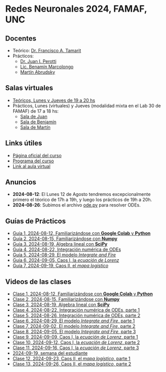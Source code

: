 # Redes Neuronales 2024, FAMAF, UNC

## Docentes

* Teórico: [Dr. Francisco A. Tamarit](mailto:francisco.tamarit@unc.edu.ar)
* Prácticos:
  * [Dr. Juan I. Perotti](mailto:juan.perotti@unc.edu.ar) 
  * [Lic. Benamín Marcolongo](mailto:benjaminmarcolongo@unc.edu.ar)
  * [Martín Abrudsky](mailto:martin.abrudsky@unc.edu.ar)  

## Salas virtuales

* [Teóricos, Lunes y Jueves de 19 a 20 hs](https://meet.google.com/mzi-bvbq-fch)
* Prácticos, Lunes (virtuales) y Jueves (modalidad mixta en el Lab 30 de FAMAF) de 17 a 18 hs:
  * [Sala de Juan](https://meet.google.com/mxn-kaid-oxe)
  * [Sala de Benjamín](https://meet.google.com/kcg-grrz-qin)
  * [Sala de Martín](https://meet.google.com/tpn-pfia-uzb)
  
## Links útiles

* [Página oficial del curso](https://www.famaf.unc.edu.ar/~ftamarit/redes2024/)
* [Programa del curso](http://www.famaf.unc.edu.ar/~ftamarit/redes2024/programa_redes_neuronales_2024.pdf)
* [Link al aula virtual](TODO)
  
## Anuncios

* **2024-08-12**: El Lunes 12 de Agosto tendremos excepcionalmente primero el téorico de 17h a 19h, y luego los prácticos de 19h a 20h.
* **2024-08-26**: Subimos el archivo [ode.py](https://github.com/jipphysics/redes-neuronales-2024/blob/main/ode.py) para resolver ODEs.

## Guías de Prácticos

* [Guía 1, 2024-08-12, Familiarizándose con **Google Colab** y **Python**](https://colab.research.google.com/drive/1_XV48UVE3LJh0F4wcIo8fNl3jK-10FU6?usp=sharing)
* [Guía 2, 2024-08-15, Familiarizándose con **Numpy**](https://colab.research.google.com/drive/1VacUDEzyP0gkox63YU2tnScIDWXGJbcM?usp=sharing)
* [Guía 3, 2024-08-19, Algebra lineal con **SciPy**](https://colab.research.google.com/drive/1kPUu3Ba38OXhQr4Taydg8_wOHBPgoEMf?usp=sharing)
* [Guía 4, 2024-08-22, Integración numérica de ODEs](https://colab.research.google.com/drive/1WSbJgth2MPsAxi5RSQ-dRrApYCPefJxO?usp=drive_link)
* [Guía 5, 2024-08-29, El modelo *Integrate and Fire*](https://colab.research.google.com/drive/11PPcMwPAPVl6SIjsVHFTRXN0T_o7jScI?usp=sharing)
* [Guía 6, 2024-09-05, Caos I, la *ecuación de Lorenz*](https://colab.research.google.com/drive/18UzcxWh72EJNrh9uoDVHbcGa72VYhN4Y?usp=sharing)
* [Guía 7, 2024-09-19, Caos II, el *mapa logístico*](https://colab.research.google.com/drive/1EPy5De-hGFyovRVkqaVccHDEIC6jSS-C?usp=drive_link)

## Videos de las clases

* [Clase 1, 2024-08-12, Familiarizándose con **Google Colab** y **Python**](https://drive.google.com/file/d/1zPfNrtNh5vIKt_6YhsG1jVYtip3ZDxrn/view?usp=sharing)
* [Clase 2, 2024-08-15, Familiarizándose con **Numpy**](https://drive.google.com/file/d/1C8bkr_ssYLCS9C8FD-XcgUKfJf0gfoqW/view?usp=sharing)
* [Clase 3, 2024-08-19, Algebra lineal con **SciPy**](https://drive.google.com/file/d/1lzh75p0VX_sx08x1tpqjIFCjEYyblsr3/view?usp=sharing)
* [Clase 4, 2024-08-22, Integración numérica de ODEs, parte 1](https://drive.google.com/file/d/1Qy-yZ9go9B1C6TgQCNWXz5gRq05mQCEk/view?usp=sharing)
* [Clase 5, 2024-08-26, Integración numérica de ODEs, parte 2](https://drive.google.com/file/d/1m-0EuZTi4oq2vlARxWSIx48id7SzB_cN/view?usp=sharing)
* [Clase 6, 2024-08-29, El modelo *Integrate and Fire*, parte 1](https://drive.google.com/file/d/1OCrYNwCSVyUQwEl05J3YFph5Ltv4hbRO/view?usp=sharing)
* [Clase 7, 2024-09-02, El modelo *Integrate and Fire*, parte 2](https://drive.google.com/file/d/19sllFEv7uX4JO8vDV-ESpb4bLkvpMoac/view?usp=sharing)
* [Clase 8, 2024-09-05, El modelo *Integrate and Fire*, parte 3](https://drive.google.com/file/d/1AOMmjkT-lYQM_tnTbI1sRezwmJnNw8TS/view?usp=sharing)
* [Clase 9, 2024-09-09, Caos I, la *ecuación de Lorenz*, parte 1](https://drive.google.com/file/d/1ZMbHDlr2HcI5-anTAtRQuxFakjU2G-Cq/view?usp=drive_link)
* [Clase 10, 2024-09-12, Caos I, la *ecuación de Lorenz*, parte 2](https://drive.google.com/file/d/14xlS3q9ZVvjTPlD-t7YJyBiSoSTXqRDL/view?usp=drive_link)
* [Clase 11, 2024-09-16, Caos I, la *ecuación de Lorenz*, parte 3](https://drive.google.com/file/d/1IFvPecCJMLQAqYFcwHRfg7tJW4xaKxdN/view?usp=drive_link)
* [2024-09-19, semana del estudiante]()
* [Clase 12, 2024-09-23, Caos II, el *mapa logístico*, parte 1](https://drive.google.com/file/d/19KxmOuLkGWt2SThn0hfuQnIyYthIbPjc/view?usp=drive_link)
* [Clase 13, 2024-09-26, Caos II, el *mapa logístico*, parte 2](https://drive.google.com/file/d/1M00WPthOY_jqTb52smoAa0oi4JPmxOUu/view?usp=drive_link)
